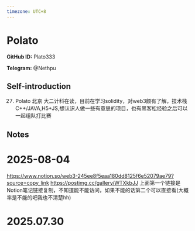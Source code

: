 ```yaml
---
timezone: UTC+8
---
```


# Polato

**GitHub ID:** Plato333

**Telegram:** @Nethpu

## Self-introduction

27. Polato 北京 大二计科在读，目前在学习solidity，对web3颇有了解，技术栈C++/JAVA,H5+JS,想认识人做一些有意思的项目，也有黑客松经验之后可以一起组队打比赛

## Notes

<!-- Content_START -->
# 2025-08-04

https://www.notion.so/web3-245ee8f5eaa180dd8125f6e52079ae79?source=copy_link
https://postimg.cc/gallery/WTXkbJJ
上面第一个链接是Notion笔记链接复制，不知道能不能访问，如果不能的话第二个可以直接看(大概率是不能的吧我也不清楚hh)


# 2025.07.30


<!-- Content_END -->

